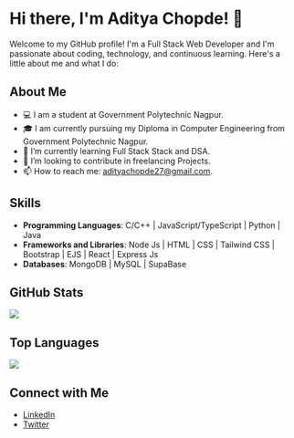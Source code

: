 # Hi there, I'm Aditya Chopde! 👋

Welcome to my GitHub profile! I'm a Full Stack Web Developer and I'm passionate about coding, technology, and continuous learning. Here's a little about me and what I do:

## About Me

- 💻 I am a student at Government Polytechnic Nagpur.
- 🎓 I am currently pursuing my Diploma in Computer Engineering from Government Polytechnic Nagpur.
- 🌱 I’m currently learning Full Stack Stack and DSA.
- 🤔 I’m looking to contribute in freelancing Projects.
- 📫 How to reach me: adityachopde27@gmail.com.

## Skills

- **Programming Languages**: C/C++ | JavaScript/TypeScript | Python | Java
- **Frameworks and Libraries**: Node Js | HTML | CSS | Tailwind CSS | Bootstrap | EJS | React | Express Js
- **Databases**: MongoDB | MySQL | SupaBase 

## GitHub Stats
![](https://nirzak-streak-stats.vercel.app/?user=aditya-chopde&theme=dark&hide_border=false)<br/>

## Top Languages
![](https://github-readme-stats.vercel.app/api/top-langs/?username=aditya-chopde&theme=dark&hide_border=false&include_all_commits=true&count_private=false&layout=compact)

## Connect with Me

- [LinkedIn](https://www.linkedin.com/in/aditya-chopde-486a102a2/)
- [Twitter](https://x.com/aditya_devloper?s=09)


